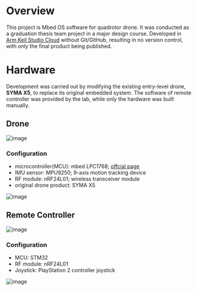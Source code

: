 # Overview
This project is Mbed OS software for quadrotor drone. It was conducted as a graduation thesis team project in a major design course. 
Developed in [Arm Keil Studio Cloud](https://studio.keil.arm.com/) without Git/GitHub, resulting in no version control, with only the final product being published.

# Hardware
Development was carried out by modifying the existing entry-level drone, **SYMA X5**, to replace its original embedded system. The software of remote controller was provided by the lab, while only the hardware was built manually.

## Drone

![image](https://github.com/user-attachments/assets/e21f9b26-abf7-4fca-a962-74f612a5f0c0)

### Configuration
- microcontroller(MCU): mbed LPC1768; [offcial page](https://os.mbed.com/platforms/mbed-LPC1768/)
- IMU sensor: MPU9250; 9-axis motion tracking device
- RF module: nRF24L01; wireless transceiver module
- original drone product: SYMA X5

![image](https://github.com/user-attachments/assets/913c57f7-75e1-40df-8811-07e119b9ff5d)

## Remote Controller

![image](https://github.com/user-attachments/assets/ca96d89d-4290-4874-8abe-8bb24db70567)

### Configuration
- MCU: STM32
- RF module: nRF24L01
- Joystick: PlayStation 2 controller joystick

![image](https://github.com/user-attachments/assets/1a7be183-465d-4413-b7fa-25941134d29e)
